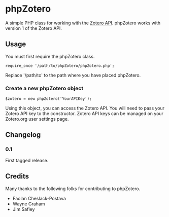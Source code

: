 # phpZotero

A simple PHP class for working with the [Zotero API](http://www.zotero.org/support/dev/server_api). phpZotero works with version 1 of the Zotero API.

## Usage

You must first require the phpZotero class.

    require_once '/path/to/phpZotero/phpZotero.php';

Replace '/path/to' to the path where you have placed phpZotero.

### Create a new phpZotero object

    $zotero = new phpZotero('YourAPIKey');

Using this object, you can access the Zotero API. You will need to pass your Zotero API key to the constructor. Zotero API keys can be managed on your Zotero.org user settings page.

## Changelog

### 0.1

First tagged release.

## Credits

Many thanks to the following folks for contributing to phpZotero.

* Faolan Cheslack-Postava
* Wayne Graham
* Jim Safley

